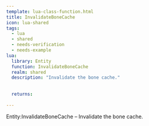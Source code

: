 ```yaml
---
template: lua-class-function.html
title: InvalidateBoneCache
icon: lua-shared
tags:
  - lua
  - shared
  - needs-verification
  - needs-example
lua:
  library: Entity
  function: InvalidateBoneCache
  realm: shared
  description: "Invalidate the bone cache."
  
  
  returns:
    
---
```


<div class="lua__search__keywords">
Entity:InvalidateBoneCache &#x2013; Invalidate the bone cache.
</div>
